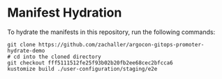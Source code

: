 # Manifest Hydration

To hydrate the manifests in this repository, run the following commands:

```shell
git clone https://github.com/zachaller/argocon-gitops-promoter-hydrate-demo
# cd into the cloned directory
git checkout fff5111512fe25f93b02b20fb2ee68cec2bfcca6
kustomize build ./user-configuration/staging/e2e
```

